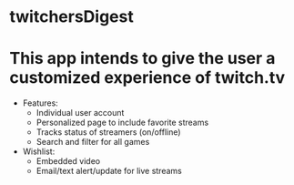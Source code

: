 # twitchersDigest
# This app intends to give the user a customized experience of twitch.tv
* Features:
  - Individual user account
  - Personalized page to include favorite streams
  - Tracks status of streamers (on/offline)
  - Search and filter for all games
* Wishlist:
  - Embedded video
  - Email/text alert/update for live streams
